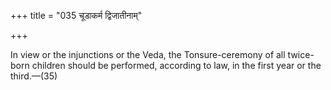 +++
title = "035 चूडाकर्म द्विजातीनाम्"

+++

In view or the injunctions or the Veda, the Tonsure-ceremony of all twice-born children should be performed, according to law, in the first year or the third.—(35)